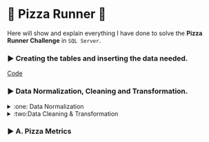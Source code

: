 
# :pizza: Pizza Runner :pizza:
Here will show and explain everything I have done to solve the **Pizza Runner Challenge** in `SQL Server`.

### :arrow_forward: Creating the tables and inserting the data needed.
[Code](https://www.db-fiddle.com/f/7VcQKQwsS3CTkGRFG7vu98/65)

### :arrow_forward: Data Normalization, Cleaning and Transformation.
<details>
<summary>:one: Data Normalization</summary>
	
In the `customer_orders` table, inside the `exclusions` and `extras` columns, there are more than one value in specific cells. 

`1NF`
- Every column/attribute need to have a single value.
- Each row should be unique. Either through a single or multiple columns. Not mandatory to have a primary key.

**Before:**

![image](https://github.com/kleamertiri/8-Week-SQL-Challenge/assets/105167291/7070ea96-8500-4293-b824-df382c4688a3)

**Steps:**

- Creating two new rows, where we insert the second value of the cells that have more than one value.
  
  `Example:` The cell where the `order_id = 9` and `extras = 1, 5`
  
```sql
INSERT INTO customer_orders(
	order_id,
	customer_id,
	pizza_id,
	exclusions,
	extras,
	order_time
)
VALUES
	(
	10,
	104,
	1,
	'6',
	'4',
	'2020-01-11 18:34:49'
	)

INSERT INTO customer_orders(
	order_id,
	customer_id,
	pizza_id,
	exclusions,
	extras,
	order_time
)
VALUES
	(
	9,
	103,
	1,
	'4',
	'5',
	'2020-01-10 11:22:59'
	)
 ```

- Updating the cells with more than one value to the first value

  `Example:` The cell where the `order_id = 9` and `extras = 1, 5`
  
```sql
UPDATE customer_orders
SET exclusions =  SUBSTRING(exclusions, 1, 1 ), extras = SUBSTRING(extras, 1, 1 ) 
WHERE exclusions = '2, 6'
UPDATE customer_orders
SET extras = SUBSTRING(extras, 1, 1 ) 
WHERE extras = '1, 5'
```

**After:**

![image](https://github.com/kleamertiri/8-Week-SQL-Challenge/assets/105167291/58fe7dc7-4f11-44d9-b85d-1b95a11a057f)

</details>

<details>
<summary>:two:Data Cleaning & Transformation</summary>
	
After viewing each table, I noticed some data irregularity in the `customer_order` and `runner_orders` tables.

`customer_orders`

**Before:**

![image](https://github.com/kleamertiri/8-Week-SQL-Challenge/assets/105167291/3f5a00ca-635a-4352-8274-b1847d5d4154)

I noticed in the `exclusions` and `extras` columns that different cells have no values and they are represented in a inconsistent manner. 
Some of the cells are empty, **null** as a string or **NULL** data type. There is needed to represent this cells in the some way, 
because they can cause errors when they will be used in analysing the data. Since the data type of both columns is **VARCHAR**, the emppty values will be presented as empty strings.
```sql
DROP TABLE IF EXISTS #TEMP_customer_orders;
SELECT order_id, customer_id, pizza_id, 
CASE
	WHEN exclusions = 'null' OR exclusions IS NULL THEN ''
	ELSE exclusions
	END AS exclusions,
CASE
	WHEN extras = 'null' OR extras IS NULL THEN ''
	ELSE extras
	END AS extras,
order_time
INTO #TEMP_customer_orders
FROM customer_orders;
```

I created a temporary table (`#TEMP_customer_orders`), where all the empty values in both columns are substituted with empty strings. All the data cleaning and transformation are done
in the temp table, leaving the existing table untouched for reference and going back if is needed.

**After:**

![image](https://github.com/kleamertiri/8-Week-SQL-Challenge/assets/105167291/7df27a5b-5b8c-47d9-b6c6-cf3d235b9bc8)


`runner_orders`

**Before:**

![image](https://github.com/kleamertiri/8-Week-SQL-Challenge/assets/105167291/d4513823-9b99-4ac2-8dc6-39abd145146a)

In this table, there are some incosistent data.
- `pickup_time`, the empty values are presented with **null** as a string
- `distance` , in some cells the numbers are associated with *km* while in other cells, there is just numbers
- `duration`, the time is presented with numbers associated with *mins*, *minute*, *minutes* or just the number
- `cancellation`, some cells are blank, **null** string or **NULL** data type

```sql
DROP TABLE IF EXISTS #TEMP_runners_orders;
SELECT order_id, runner_id, 
CASE 
	WHEN pickup_time IS NULL OR pickup_time = 'null' THEN ''
	ELSE pickup_time
	END AS pickup_time,
CASE
	WHEN distance = 'null' THEN ''
	WHEN distance LIKE '%km' THEN TRIM('km' FROM distance)
	ELSE distance
	END AS distance,
CASE
	WHEN duration LIKE '%mins' THEN TRIM('mins' FROM duration)
	WHEN duration LIKE '%minutes' THEN TRIM('minutes' FROM duration)
	WHEN duration LIKE '%minute' THEN TRIM('minute' FROM duration)
	WHEN duration = 'null' THEN ''
	ELSE duration
	END AS duration,
CASE
	WHEN cancellation IS NULL OR cancellation = 'null' THEN ''
	ELSE cancellation
	END AS cancellation
INTO #TEMP_runners_orders
FROM runner_orders;
```

I created a temporary table (`#TEMP_runners_orders`) where:
- in the `pickup_time` column, converted the **null** cells to blank cells
- in the `distance` column, removed the *km* and converted the **null** cells to blank cells
- in the `duration` column, removed *mins*, *minute*, *minutes* and converted the **null** cells to blank cells
- in the `cancellation` column, converted the **null** and **NULL** to blank cells

**After:**

![image](https://github.com/kleamertiri/8-Week-SQL-Challenge/assets/105167291/58412284-873a-4523-95cb-0db3eb7e1674)

</details>

### :arrow_forward: A. Pizza Metrics
